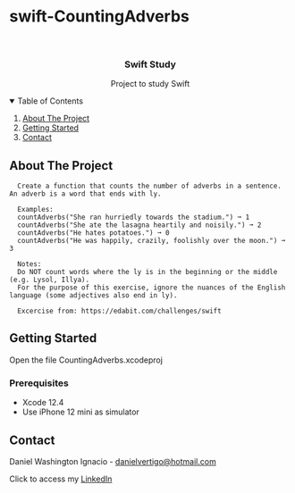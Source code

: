 # swift-CountingAdverbs

<!-- PROJECT LOGO -->
<br />
<p align="center">

  <h3 align="center">Swift Study</h3>
  <p align="center">
    Project to study Swift
  </p>
</p>



<!-- TABLE OF CONTENTS -->
<details open="open">
  <summary>Table of Contents</summary>
  <ol>
    <li>
      <a href="#about-the-project">About The Project</a>
    </li>
    <li>
      <a href="#getting-started">Getting Started</a>
    </li>
    <li><a href="#contact">Contact</a></li>
  </ol>
</details>



<!-- ABOUT THE PROJECT -->
## About The Project
 
      Create a function that counts the number of adverbs in a sentence. An adverb is a word that ends with ly.
      
      Examples:
      countAdverbs("She ran hurriedly towards the stadium.") ➞ 1
      countAdverbs("She ate the lasagna heartily and noisily.") ➞ 2
      countAdverbs("He hates potatoes.") ➞ 0
      countAdverbs("He was happily, crazily, foolishly over the moon.") ➞ 3
      
      Notes:
      Do NOT count words where the ly is in the beginning or the middle (e.g. Lysol, Illya).
      For the purpose of this exercise, ignore the nuances of the English language (some adjectives also end in ly).

      Excercise from: https://edabit.com/challenges/swift


<!-- GETTING STARTED -->
## Getting Started

Open the file CountingAdverbs.xcodeproj 

### Prerequisites

* Xcode 12.4
* Use iPhone 12 mini as simulator 

<!-- CONTACT -->
## Contact

Daniel Washington Ignacio - danielvertigo@hotmail.com

Click to access my [LinkedIn](https://www.linkedin.com/in/daniel-washington-ignacio-ab439b164/)
